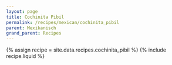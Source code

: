 ```yaml
---
layout: page
title: Cochinita Pibil
permalink: /recipes/mexican/cochinita_pibil
parent: Mexikanisch
grand_parent: Recipes
---
```

{% assign recipe = site.data.recipes.cochinita_pibil %}
{% include recipe.liquid %}